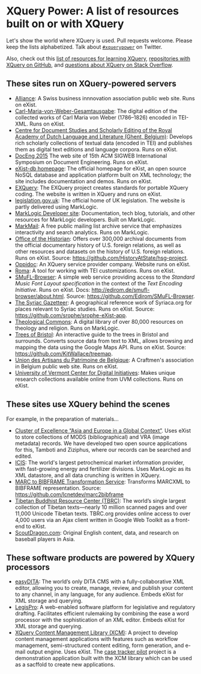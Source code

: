 # XQuery Power: A list of resources built on or with XQuery

Let's show the world where XQuery is used. Pull requests welcome. Please keep the lists alphabetized. Talk about [`#xquerypower`](https://twitter.com/search?q=xquerypower) on Twitter.

Also, check out this [list of resources for learning XQuery](https://github.com/joewiz/learnxquery), [repositories with XQuery on GitHub](https://github.com/search?utf8=%E2%9C%93&q=language%3AXQuery&type=Repositories&ref=searchresults), and [questions about XQuery on Stack Overflow](http://stackoverflow.com/questions/tagged/xquery).

## These sites run on XQuery-powered servers

- [Alliance](http://www.alliance-tt.ch): A Swiss business innnovation association public web site. Runs on eXist.
- [Carl-Maria-von-Weber-Gesamtausgabe](http://weber-gesamtausgabe.de/): The digital edition of the collected works of Carl Maria von Weber (1786–1826) encoded in TEI-XML. Runs on eXist.
- [Centre for Document Studies and Scholarly Editing of the Royal Academy of Dutch Language and Literature (Ghent, Belgium)](http://ctb.kantl.be/): Develops rich scholarly collections of textual data (encoded in TEI) and publishes them as digital text editions and language corpora. Runs on eXist.
- [DocEng 2015](http://www.doceng2015.org/) The web site of 15th ACM SIGWEB International Symposium on Document Engineering. Runs on eXist.
- [eXist-db homepage](http://exist-db.org/): The official homepage for eXist, an open source NoSQL database and application platform built on XML technology; the site includes documentation and demos. Runs on eXist.
- [EXQuery](http://www.exquery.org): The EXQuery project creates standards for portable XQuery coding. The website is written in XQuery and runs on eXist.
- [legislation.gov.uk](https://www.legislation.gov.uk): The official home of UK legislation. The website is partly delivered using MarkLogic.
- [MarkLogic Developer site](http://developer.marklogic.com): Documentation, tech blog, tutorials, and other resources for MarkLogic developers. Built on MarkLogic. 
- [MarkMail](http://markmail.org/): A free public mailing list archive service that emphasizes interactivity and search analytics. Runs on MarkLogic.
- [Office of the Historian](https://history.state.gov): Offers over 300,000 archival documents from the official documentary history of U.S. foreign relations, as well as other resources and datasets on the history of U.S. foreign relations. Runs on eXist. Source: https://github.com/HistoryAtState/hsg-project.
- [Oppidoc](http://www.oppidoc.fr): An XQuery service provider company. Website runs on eXist.
- [Roma](http://www.tei-c.org/Roma/): A tool for working with TEI customizations. Runs on eXist.
- [SMuFL-Browser](http://edirom.de/smufl-browser/index.html): A simple web service providing access to the _Standard Music Font Layout specification_ in the context of the  _Text Encoding Initiative_. Runs on eXist. Docs: http://edirom.de/smufl-browser/about.html. Source: https://github.com/Edirom/SMuFL-Browser.
- [The Syriac Gazetteer](http://syriaca.org/geo/index.html): A geographical reference work of Syriaca.org for places relevant to Syriac studies. Runs on eXist. Source: https://github.com/srophe/srophe-eXist-app.
- [Theological Commons](http://commons.ptsem.edu/): A digital library of over 80,000 resources on theology and religion. Runs on MarkLogic.
- [Trees of Bristol](http://bristoltrees.space/Tree/): An interactive guide to the trees in Bristol and surrounds. Converts source data from text to XML, allows browsing and mapping the data using the Google Maps API. Runs on eXist. Source: https://github.com/KitWallace/treemap.
- [Union des Artisans du Patrimoine de Belgique](http://www.uniondesartisansdupatrimoine.be): A Craftmen's association in Belgium public web site. Runs on eXist.
- [University of Vermont Center for Digital Initiatives](http://cdi.uvm.edu/collections/index.xql): Makes unique research collections available online from UVM collections. Runs on eXist.

## These sites use XQuery behind the scenes

For example, in the preparation of materials...
- [Cluster of Excellence “Asia and Europe in a Global Context”](http://www.asia-europe.uni-heidelberg.de/). Uses eXist to store collections of MODS (bibliographical) and VRA (image metadata) records. We have developed two open source applications for this, Tamboti and Ziziphus, where our records can be searched and edited.
- [ICIS](http://www.icis.com/about/): The world's largest petrochemical market information provider, with fast-growing energy and fertilizer divisions. Uses MarkLogic as its XML datastore, and all data crunching is written in XQuery.
- [MARC to BIBFRAME Transformation Service](http://bibframe.org/tools/transform/start): Transforms MARCXML to BIBFRAME representation. Source: https://github.com/lcnetdev/marc2bibframe
- [Tibetan Buddhist Resource Center (TBRC)](http://about.tbrc.org/): The world’s single largest collection of Tibetan texts—nearly 10 million scanned pages and over 11,000 Unicode Tibetan texts. TBRC.org provides online access to over 4,000 users via an Ajax client written in Google Web Toolkit as a front-end to eXist.
- [ScoutDragon.com](http://www.scoutdragon.com): Original English content, data, and research on baseball players in Asia.

## These software products are powered by XQuery processors

- [easyDITA](https://easydita.com/): The world’s only DITA CMS with a fully-collaborative XML editor, allowing you to create, manage, review, and publish your content to any channel, in any language, for any audience. Embeds eXist for XML storage and querying.
- [LegisPro](https://xcential.com/legispro-xml-tech/): A web-enabled software platform for legislative and regulatory drafting. Facilitates efficient rulemaking by combining the ease a word processor with the sophistication of an XML editor. Embeds eXist for XML storage and querying.
- [XQuery Content Management Library (XCM)](https://github.com/ssire/xquery-cm-lib): A project to develop content management applications with features such as workflow management, semi-structured content editing, form generation, and e-mail output engine. Uses eXist. The [case tracker pilot](https://github.com/ssire/case-tracker-pilote) project is a demonstration application built with the XCM library which can be used as a sacffold to create new applications.
